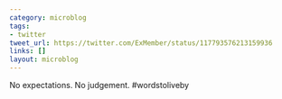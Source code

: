 ```yaml
---
category: microblog
tags:
- twitter
tweet_url: https://twitter.com/ExMember/status/117793576213159936
links: []
layout: microblog
---
```

No expectations. No judgement. #wordstoliveby
